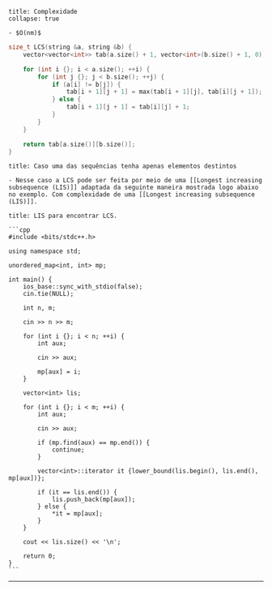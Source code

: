 ```ad-note
title: Complexidade
collapse: true

- $O(nm)$
```

```cpp
size_t LCS(string &a, string &b) {
    vector<vector<int>> tab(a.size() + 1, vector<int>(b.size() + 1, 0));

    for (int i {}; i < a.size(); ++i) {
        for (int j {}; j < b.size(); ++j) {
            if (a[i] != b[j]) {
                tab[i + 1][j + 1] = max(tab[i + 1][j], tab[i][j + 1]);
            } else {
                tab[i + 1][j + 1] = tab[i][j] + 1;
            }
        }
    }

    return tab[a.size()][b.size()];
}
```

`````ad-hint
title: Caso uma das sequências tenha apenas elementos destintos

- Nesse caso a LCS pode ser feita por meio de uma [[Longest increasing subsequence (LIS)]] adaptada da seguinte maneira mostrada logo abaixo no exemplo. Com complexidade de uma [[Longest increasing subsequence (LIS)]].
``````

````ad-example
title: LIS para encontrar LCS.

```cpp
#include <bits/stdc++.h>

using namespace std;

unordered_map<int, int> mp;

int main() {
	ios_base::sync_with_stdio(false);
	cin.tie(NULL);
	
    int n, m;

    cin >> n >> m;

    for (int i {}; i < n; ++i) {
        int aux;

        cin >> aux;
		
		mp[aux] = i;
    }

    vector<int> lis;

    for (int i {}; i < m; ++i) {
        int aux;

        cin >> aux;

        if (mp.find(aux) == mp.end()) {
            continue;
        }

        vector<int>::iterator it {lower_bound(lis.begin(), lis.end(), mp[aux])};

        if (it == lis.end()) {
            lis.push_back(mp[aux]);
        } else {
            *it = mp[aux];
        }
    }

    cout << lis.size() << '\n';

    return 0;
}
```
````

---